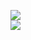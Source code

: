 [![](https://discord.com/api/guilds/1012718460297551943/widget.png?style=banner2)](https://discord.com/invite/rePyFESDbk)  
![](https://github-readme-stats.vercel.app/api/top-langs/?username=toxicity188&layout=compact&theme=tokyonight)
